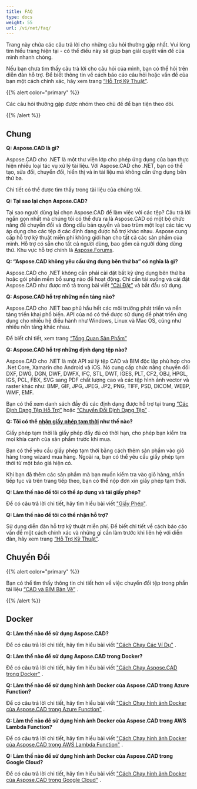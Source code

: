 ```yaml
---
title: FAQ
type: docs
weight: 55
url: /vi/net/faq/
---
```


Trang này chứa các câu trả lời cho những câu hỏi thường gặp nhất. Vui lòng tìm hiểu trang hiện tại - có thể điều này sẽ giúp bạn giải quyết vấn đề của mình nhanh chóng.

Nếu bạn chưa tìm thấy câu trả lời cho câu hỏi của mình, bạn có thể hỏi trên diễn đàn hỗ trợ. Để biết thông tin về cách báo cáo câu hỏi hoặc vấn đề của bạn một cách chính xác, hãy xem trang [“Hỗ Trợ Kỹ Thuật”](/vi/cad/net/technical-support).

{{% alert color="primary" %}} 

Các câu hỏi thường gặp được nhóm theo chủ đề để bạn tiện theo dõi.

{{% /alert %}}

## **Chung**
**Q: Aspose.CAD là gì?**

Aspose.CAD cho .NET là một thư viện lớp cho phép ứng dụng của bạn thực hiện nhiều loại tác vụ xử lý tài liệu. Với Aspose.CAD cho .NET, bạn có thể tạo, sửa đổi, chuyển đổi, hiển thị và in tài liệu mà không cần ứng dụng bên thứ ba.

Chi tiết có thể được tìm thấy trong tài liệu của chúng tôi.

**Q: Tại sao lại chọn Aspose.CAD?**

Tại sao người dùng lại chọn Aspose.CAD để làm việc với các tệp?
Câu trả lời ngắn gọn nhất mà chúng tôi có thể đưa ra là Aspose.CAD có một bộ chức năng để chuyển đổi và đóng dấu bản quyền và bao trùm một loạt các tác vụ áp dụng cho các tệp ở các định dạng được hỗ trợ khác nhau.
Aspose cung cấp hỗ trợ kỹ thuật miễn phí không giới hạn cho tất cả các sản phẩm của mình.
Hỗ trợ có sẵn cho tất cả người dùng, bao gồm cả người dùng dùng thử. Khu vực hỗ trợ chính là [Aspose.Forums](https://forum.aspose.com/c/cad/19).

**Q: “Aspose.CAD không yêu cầu ứng dụng bên thứ ba” có nghĩa là gì?**

Aspose.CAD cho .NET không cần phải cài đặt bất kỳ ứng dụng bên thứ ba hoặc gói phần mềm bổ sung nào để hoạt động. Chỉ cần tải xuống và cài đặt Aspose.CAD như được mô tả trong bài viết [“Cài Đặt”](/vi/cad/net/installation/) và bắt đầu sử dụng.

**Q: Aspose.CAD hỗ trợ những nền tảng nào?**

Aspose.CAD cho .NET bao phủ hầu hết các môi trường phát triển và nền tảng triển khai phổ biến. API của nó có thể được sử dụng để phát triển ứng dụng cho nhiều hệ điều hành như Windows, Linux và Mac OS, cũng như nhiều nền tảng khác nhau.

Để biết chi tiết, xem trang [“Tổng Quan Sản Phẩm”](/vi/cad/net/product-overview/) 

**Q: Aspose.CAD hỗ trợ những định dạng tệp nào?**

Aspose.CAD cho .NET là một API xử lý tệp CAD và BIM độc lập phù hợp cho .Net Core, Xamarin cho Android và iOS. 
Nó cung cấp chức năng chuyển đổi DXF, DWG, DGN, DWF, DWFX, IFC, STL, DWT, IGES, PLT, CF2, OBJ, HPGL, IGS, PCL, FBX, SVG sang PDF chất lượng cao và các tệp hình ảnh vector và raster khác như: BMP, GIF, JPG, JPEG, JP2, PNG, TIFF, PSD, DICOM, WEBP, WMF, EMF. 

Bạn có thể xem danh sách đầy đủ các định dạng được hỗ trợ tại trang [“Các Định Dạng Tệp Hỗ Trợ”](/vi/cad/net/supported-file-formats/) hoặc [“Chuyển Đổi Định Dạng Tệp”](/vi/cad/net/converting-file-formats/) .

**Q: Tôi có thể [nhận giấy phép tạm thời](https://purchase.aspose.com/temporary-license/) như thế nào?**

Giấy phép tạm thời là giấy phép đầy đủ có thời hạn, cho phép bạn kiểm tra mọi khía cạnh của sản phẩm trước khi mua.

Bạn có thể yêu cầu giấy phép tạm thời bằng cách thêm sản phẩm vào giỏ hàng trong wizard mua hàng. Ngoài ra, bạn có thể yêu cầu giấy phép tạm thời từ một báo giá hiện có.

Khi bạn đã thêm các sản phẩm mà bạn muốn kiểm tra vào giỏ hàng, nhấn tiếp tục và trên trang tiếp theo, bạn có thể nộp đơn xin giấy phép tạm thời.

**Q: Làm thế nào để tôi có thể áp dụng và tải giấy phép?**

Để có câu trả lời chi tiết, hãy tìm hiểu bài viết ["Giấy Phép"](/vi/cad/net/licensing/).

**Q: Làm thế nào để tôi có thể nhận hỗ trợ?**

Sử dụng diễn đàn hỗ trợ kỹ thuật miễn phí. Để biết chi tiết về cách báo cáo vấn đề một cách chính xác và những gì cần làm trước khi liên hệ với diễn đàn, hãy xem trang [“Hỗ Trợ Kỹ Thuật”](/vi/cad/net/technical-support).

## **Chuyển Đổi**

{{% alert color="primary" %}} 

Bạn có thể tìm thấy thông tin chi tiết hơn về việc chuyển đổi tệp trong phần tài liệu [“CAD và BIM Bản Vẽ”](/vi/cad/net/cad-and-bim-drawings/) .

{{% /alert %}}

## **Docker**

**Q: Làm thế nào để sử dụng Aspose.CAD?**

Để có câu trả lời chi tiết, hãy tìm hiểu bài viết ["Cách Chạy Các Ví Dụ"](/vi/cad/net/how-to-run-the-examples/) .

**Q: Làm thế nào để sử dụng Aspose.CAD trong Docker?**

Để có câu trả lời chi tiết, hãy tìm hiểu bài viết ["Cách Chạy Aspose.CAD trong Docker"](/vi/cad/net/how-to-run-aspose-cad-in-docker/) .

**Q: Làm thế nào để sử dụng hình ảnh Docker của Aspose.CAD trong Azure Function?**

Để có câu trả lời chi tiết, hãy tìm hiểu bài viết ["Cách Chạy hình ảnh Docker của Aspose.CAD trong Azure Function"](/vi/cad/net/how-to-run-aspose-cad-docker-image-in-azure-function/) .

**Q: Làm thế nào để sử dụng hình ảnh Docker của Aspose.CAD trong AWS Lambda Function?**

Để có câu trả lời chi tiết, hãy tìm hiểu bài viết ["Cách Chạy hình ảnh Docker của Aspose.CAD trong AWS Lambda Function"](/vi/cad/net/how-to-run-aspose-cad-docker-image-in-aws-lambda-function/) .

**Q: Làm thế nào để sử dụng hình ảnh Docker của Aspose.CAD trong Google Cloud?**

Để có câu trả lời chi tiết, hãy tìm hiểu bài viết ["Cách Chạy hình ảnh Docker của Aspose.CAD trong Google Cloud"](/vi/cad/net/how-to-run-aspose-cad-docker-image-in-google-cloud/) .
